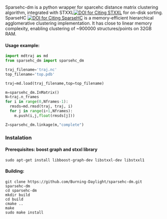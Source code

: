 Sparsehc-dm is a python wrapper for sparcehc distance matrix clustering algorithm, integrated with STXXL[![DOI for Citing STXXL](https://img.shields.io/badge/DOI-10.1002%2Fspe.v38%3A6-blue.svg)](http://dx.doi.org/10.1002/spe.844) for on-disk sorting. SparseHC [![DOI for Citing SparseHC](https://img.shields.io/badge/DOI-10.1016%2Fj.procs.2014.05.001-blue.svg)](http://dx.doi.org/10.1016/j.procs.2014.05.001) is a memory-efficient hierarchical agglomerative clustering implementation. It has close to linear memory complexity, enabling clustering of ~900000 structures/points on 32GB RAM.

#### Usage example:
```python
import mdtraj as md
from sparsehc_dm import sparsehc_dm

traj_filename='traj.nc'
top_filename='top.pdb'

traj=md.load(traj_filename,top=top_filename)

m=sparsehc_dm.InMatrix()
N=traj.n_frames
for i in range(0,Nframes-1):
  rmsds=md.rmsd(traj, traj, i)
  for j in range(i+1,Nframes):
    m.push(i,j,float(rmsds[j]))

Z=sparsehc_dm.linkage(m,"complete")
```
### Instalation
#### Prerequisites: boost graph and stxxl library
```
sudo apt-get install libboost-graph-dev libstxxl-dev libstxxl1
```
#### Building:
```
git clone https://github.com/Burning-Daylight/sparsehc-dm.git sparsehc-dm
cd sparsehc-dm
mkdir build
cd build
cmake ..
make
sudo make install
```
